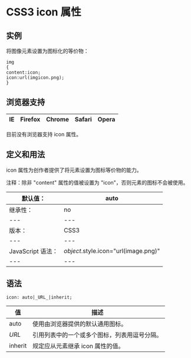 # CSS3 icon 属性



## 实例

将图像元素设置为图标化的等价物：

```
img
{
content:icon;
icon:url(imgicon.png);
}

```

## 浏览器支持

| IE | Firefox | Chrome | Safari | Opera |
| --- | --- | --- | --- | --- |

目前没有浏览器支持 icon 属性。

## 定义和用法

icon 属性为创作者提供了将元素设置为图标等价物的能力。

注释：除非 "content" 属性的值被设置为 "icon"，否则元素的图标不会被使用。

| 默认值： | auto |
| --- | --- |
| 继承性： | no |
| --- | --- |
| 版本： | CSS3 |
| --- | --- |
| JavaScript 语法： | _object_.style.icon="url(image.png)" |
| --- | --- |

## 语法

```
icon: auto|_URL_|inherit;
```

| 值 | 描述 |
| --- | --- |
| auto | 使用由浏览器提供的默认通用图标。 |
| _URL_ | 引用列表中的一个或多个图标，列表用逗号分隔。 |
| inherit | 规定应从元素继承 icon 属性的值。 |



